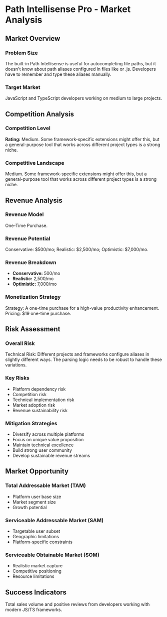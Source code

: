 # Path Intellisense Pro - Market Analysis

## Market Overview

### Problem Size
The built-in Path Intellisense is useful for autocompleting file paths, but it doesn't know about path aliases configured in files like or .js. Developers have to remember and type these aliases manually.

### Target Market
JavaScript and TypeScript developers working on medium to large projects.

## Competition Analysis

### Competition Level
**Rating:** Medium. Some framework-specific extensions might offer this, but a general-purpose tool that works across different project types is a strong niche.

### Competitive Landscape
Medium. Some framework-specific extensions might offer this, but a general-purpose tool that works across different project types is a strong niche.

## Revenue Analysis

### Revenue Model
One-Time Purchase.

### Revenue Potential
Conservative: $500/mo; Realistic: $2,500/mo; Optimistic: $7,000/mo.

### Revenue Breakdown
- **Conservative:** 500/mo
- **Realistic:** 2,500/mo
- **Optimistic:** 7,000/mo

### Monetization Strategy
Strategy: A one-time purchase for a high-value productivity enhancement. Pricing: $19 one-time purchase.

## Risk Assessment

### Overall Risk
Technical Risk: Different projects and frameworks configure aliases in slightly different ways. The parsing logic needs to be robust to handle these variations.

### Key Risks
- Platform dependency risk
- Competition risk
- Technical implementation risk
- Market adoption risk
- Revenue sustainability risk

### Mitigation Strategies
- Diversify across multiple platforms
- Focus on unique value proposition
- Maintain technical excellence
- Build strong user community
- Develop sustainable revenue streams

## Market Opportunity

### Total Addressable Market (TAM)
- Platform user base size
- Market segment size
- Growth potential

### Serviceable Addressable Market (SAM)
- Targetable user subset
- Geographic limitations
- Platform-specific constraints

### Serviceable Obtainable Market (SOM)
- Realistic market capture
- Competitive positioning
- Resource limitations

## Success Indicators
Total sales volume and positive reviews from developers working with modern JS/TS frameworks.
